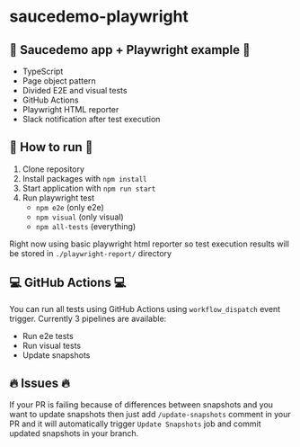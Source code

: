 # saucedemo-playwright

## :notebook_with_decorative_cover: Saucedemo app + Playwright example :notebook_with_decorative_cover:
* TypeScript
* Page object pattern
* Divided E2E and visual tests
* GitHub Actions
* Playwright HTML reporter
* Slack notification after test execution


## :hammer: How to run :hammer:
1. Clone repository
2. Install packages with `npm install`
3. Start application with `npm run start`
4. Run playwright test
   - `npm e2e` (only e2e)
   - `npm visual` (only visual)
   - `npm all-tests` (everything)

Right now using basic playwright html reporter so test execution results will be stored in `./playwright-report/` directory

## :computer: GitHub Actions :computer:
You can run all tests using GitHub Actions using `workflow_dispatch` event trigger.
Currently 3 pipelines are available:
  - Run e2e tests
  - Run visual tests
  - Update snapshots

## :fire: Issues :fire:
If your PR is failing because of differences between snapshots and you want to update snapshots then just add `/update-snapshots` comment in your PR and it will automatically trigger `Update Snapshots` job and commit updated snapshots in your branch.
